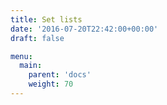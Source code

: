 ```yaml
---
title: Set lists
date: '2016-07-20T22:42:00+00:00'
draft: false

menu:
  main:
    parent: 'docs'
    weight: 70
---
```

